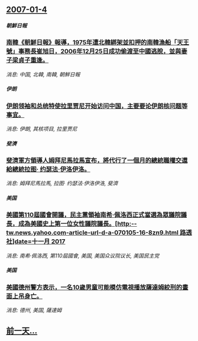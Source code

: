 ## [2007-01-4](/news/2007/01/4/index.md)

##### 朝鮮日報
### [南韓《朝鮮日報》報導，1975年遭北韓綁架並扣押的南韓漁船「天王號」事務長崔旭日，2006年12月25日成功偷渡至中國逃脫，並與妻子梁貞子重逢。](/news/2007/01/4/南韓-朝鮮日報-報導-1975年遭北韓綁架並扣押的南韓漁船-天王號-事務長崔旭日-2006年12月25日成功偷渡至中國逃.md)
_消息: 中国, 北韓, 南韓, 朝鮮日報_

##### 伊朗
### [伊朗领袖和总统特使拉里贾尼开始访问中国，主要要论伊朗核问题等事宜。](/news/2007/01/4/伊朗领袖和总统特使拉里贾尼开始访问中国-主要要论伊朗核问题等事宜.md)
_消息: 伊朗, 其核项目, 拉里贾尼_

##### 斐濟
### [斐濟軍方領導人姆拜尼馬拉馬宣布，將代行了一個月的總統職權交還給總統拉图· 约瑟法·伊洛伊洛。](/news/2007/01/4/斐濟軍方領導人姆拜尼馬拉馬宣布-將代行了一個月的總統職權交還給總統拉图-约瑟法-伊洛伊洛.md)
_消息: 姆拜尼馬拉馬, 拉图· 约瑟法·伊洛伊洛, 斐濟_

##### 美国
### [美國第110屆國會開議，民主黨領袖南希·佩洛西正式當選為眾議院議長，成為美國史上第一位女性議院議長。[http:--tw.news.yahoo.com-article-url-d-a-070105-16-8zn9.html 路透社]date=十一月 2017 ](/news/2007/01/4/美國第110屆國會開議-民主黨領袖南希-佩洛西正式當選為眾議院議長-成為美國史上第一位女性議院議長-http-tw.md)
_消息: 南希·佩洛西, 第110屆國會, 美国, 美国众议院议长, 美国民主党_

##### 美国
### [美國德州警方表示，一名10歲男童可能模仿電視播放薩達姆絞刑的畫面上吊身亡。](/news/2007/01/4/美國德州警方表示-一名10歲男童可能模仿電視播放薩達姆絞刑的畫面上吊身亡.md)
_消息: 德州, 美国, 薩達姆_

## [前一天...](/news/2007/01/3/index.md)


